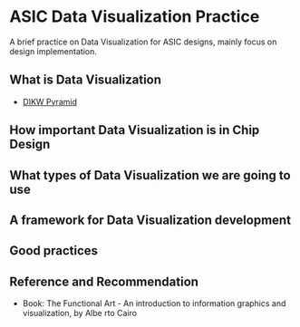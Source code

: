 # ASIC Data Visualization Practice

A brief practice on Data Visualization for ASIC designs, mainly focus on design implementation.

## What is Data Visualization

- [DIKW Pyramid](basis/dv_dikw.md)

## How important Data Visualization is in Chip Design

## What types of Data Visualization we are going to use

## A framework for Data Visualization development

## Good practices

## Reference and Recommendation

- Book: The Functional Art - An introduction to information graphics and visualization, by Albe rto Cairo
